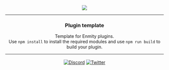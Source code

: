 <div align='center'>
   <img src='https://repo.enmity.app/banner.png' />
</div>

---

<div align='center'>
   <h3>Plugin template</h3>

Template for Enmity plugins.<br />
Use `npm install` to install the required modules and use `npm run build` to build your plugin.

</div>

---

<div align='center' style='margin-top: 15px;'>
   <a href='https://discord.gg/rMdzhWUaGT'><img align='center' alt='Discord' src='https://img.shields.io/discord/950850315601711176?color=36309d&label=DISCORD&logo=discord&logoColor=white&style=for-the-badge'></a>
   <a href='https://twitter.com/EnmityApp'><img align='center' alt='Twitter' src='https://img.shields.io/twitter/follow/EnmityApp?color=36309d&label=TWITTER&logo=TWITTER&logoColor=white&style=for-the-badge'></a>
</div>
